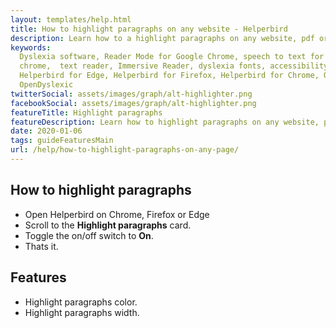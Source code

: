 ```yaml
---
layout: templates/help.html
title: How to highlight paragraphs on any website - Helperbird
description: Learn how to a highlight paragraphs on any website, pdf or app.
keywords:
  Dyslexia software, Reader Mode for Google Chrome, speech to text for chrome, Text to speech for
  chrome,  text reader, Immersive Reader, dyslexia fonts, accessibility software, dyslexia software,
  Helperbird for Edge, Helperbird for Firefox, Helperbird for Chrome, Opendyslexic for Chrome,
  OpenDyslexic
twitterSocial: assets/images/graph/alt-highlighter.png
facebookSocial: assets/images/graph/alt-highlighter.png
featureTitle: Highlight paragraphs
featureDescription: Learn how to highlight paragraphs on any website, pdf or app.
date: 2020-01-06
tags: guideFeaturesMain
url: /help/how-to-highlight-paragraphs-on-any-page/
---
```




## How to highlight paragraphs

- Open Helperbird on Chrome, Firefox or Edge
- Scroll to the **Highlight paragraphs** card.
- Toggle the on/off switch to **On**.
- Thats it.

## Features

- Highlight paragraphs color.
- Highlight paragraphs width.
